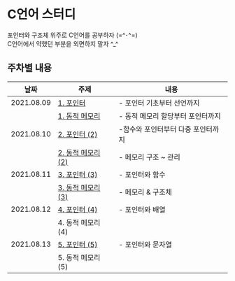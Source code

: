# C언어 스터디
포인터와 구조체 위주로 C언어를 공부하자 (=^･^=)   
C언어에서 약했던 부분을 외면하지 말자 ^_^

## 주차별 내용
|날짜|주제|내용|
|------|---|---|
|2021.08.09 |[1. 포인터](https://github.com/namyounjung/C-Language_study/blob/main/1.%20%EC%8B%9C%EC%9E%91%ED%95%98%EA%B8%B0.md) |- 포인터 기초부터 선언까지|
|           |[1. 동적 메모리](https://github.com/namyounjung/C-Language_study/blob/main/2.%20%EB%8F%99%EC%A0%81%EB%A9%94%EB%AA%A8%EB%A6%AC_%EA%B4%80%EB%A6%AC.md)|- 동적 메모리 할당부터 포인터까지|
|2021.08.10|[2. 포인터 (2)](https://github.com/namyounjung/C-Language_study/blob/main/1.%20%EC%8B%9C%EC%9E%91%ED%95%98%EA%B8%B0.md)|-함수와 포인터부터 다중 포인터까지|
|          |[2. 동적 메모리 (2)](https://github.com/namyounjung/C-Language_study/blob/main/2.%20%EB%8F%99%EC%A0%81%EB%A9%94%EB%AA%A8%EB%A6%AC_%EA%B4%80%EB%A6%AC.md)|- 메모리 구조 ~ 관리|
|2021.08.11|[3. 포인터 (3)](https://github.com/namyounjung/C-Language_study/blob/main/3.%20%ED%8F%AC%EC%9D%B8%ED%84%B0%EC%99%80%20%ED%95%A8%EC%88%98.md)|- 포인터와 함수|
|          |[3. 동적 메모리 (3)](https://github.com/namyounjung/C-Language_study/blob/main/4.%20%EB%A9%94%EB%AA%A8%EB%A6%AC%20%26%20%EA%B5%AC%EC%A1%B0%EC%B2%B4.md)|- 메모리 & 구조체|
|2021.08.12|[4. 포인터 (4)](https://github.com/namyounjung/C-Language_study/blob/main/5.%20%ED%8F%AC%EC%9D%B8%ED%84%B0%EC%99%80%20%EB%B0%B0%EC%97%B4.md)|- 포인터와 배열|
|          |4. 동적 메모리 (4)||
|2021.08.13|[5. 포인터 (5)](https://github.com/namyounjung/C-Language_study/commit/ad99ca6a276f969cb72a12274ed456a70bb1a417)|- 포인터와 문자열|
|          |5. 동적 메모리 (5)||


